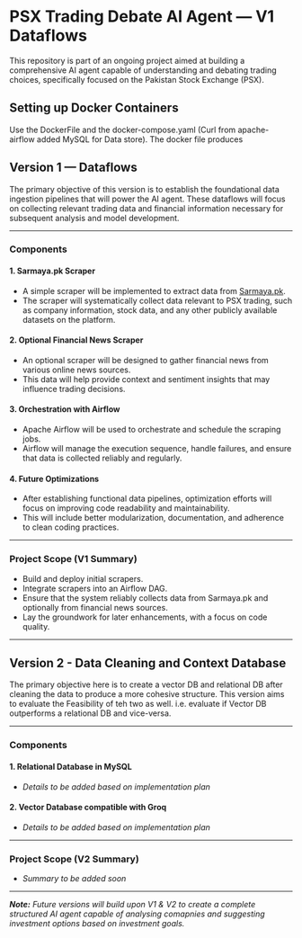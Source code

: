 # PSX Trading Debate AI Agent — V1 Dataflows

This repository is part of an ongoing project aimed at building a comprehensive AI agent capable of understanding and debating trading choices, specifically focused on the Pakistan Stock Exchange (PSX).

## Setting up Docker Containers

Use the DockerFile and the docker-compose.yaml (Curl from apache-airflow added MySQL for Data store). The docker file produces 

## Version 1 — Dataflows

The primary objective of this version is to establish the foundational data ingestion pipelines that will power the AI agent. These dataflows will focus on collecting relevant trading data and financial information necessary for subsequent analysis and model development.

---

### Components

#### 1. **Sarmaya.pk Scraper**

* A simple scraper will be implemented to extract data from [Sarmaya.pk](https://sarmaya.pk/).
* The scraper will systematically collect data relevant to PSX trading, such as company information, stock data, and any other publicly available datasets on the platform.

#### 2. **Optional Financial News Scraper**

* An optional scraper will be designed to gather financial news from various online news sources.
* This data will help provide context and sentiment insights that may influence trading decisions.

#### 3. **Orchestration with Airflow**

* Apache Airflow will be used to orchestrate and schedule the scraping jobs.
* Airflow will manage the execution sequence, handle failures, and ensure that data is collected reliably and regularly.

#### 4. **Future Optimizations**

* After establishing functional data pipelines, optimization efforts will focus on improving code readability and maintainability.
* This will include better modularization, documentation, and adherence to clean coding practices.

---

### Project Scope (V1 Summary)

* Build and deploy initial scrapers.
* Integrate scrapers into an Airflow DAG.
* Ensure that the system reliably collects data from Sarmaya.pk and optionally from financial news sources.
* Lay the groundwork for later enhancements, with a focus on code quality.

--- 

## Version 2 - Data Cleaning and Context Database

The primary objective here is to create a vector DB and relational DB after cleaning the data to produce a more cohesive structure. This version aims to evaluate the Feasibility of teh two as well. i.e. evaluate if Vector DB outperforms a relational DB and vice-versa.

--- 

### Components

#### 1. **Relational Database in MySQL**
* *Details to be added based on implementation plan*

#### 2. **Vector Database compatible with Groq**
* *Details to be added based on implementation plan*

---

### Project Scope (V2 Summary)
* *Summary to be added soon*

---

***Note:*** *Future versions will build upon V1 & V2 to create a complete structured AI agent capable of analysing comapnies and suggesting investment options based on investment goals.*